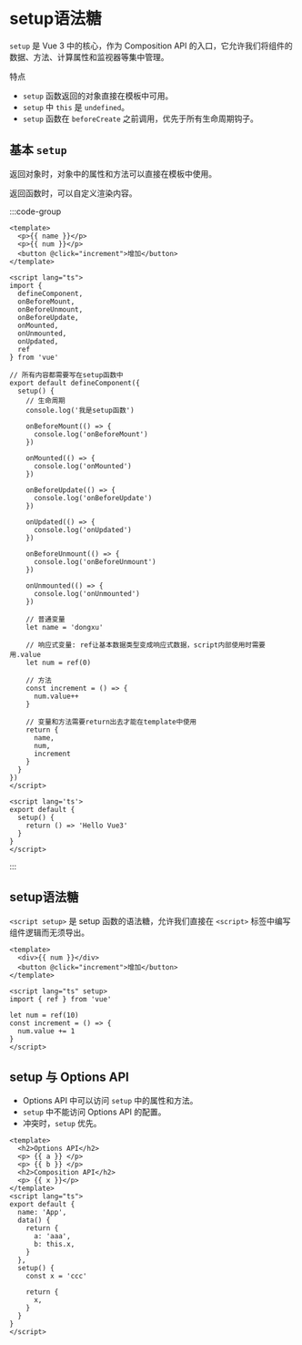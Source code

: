 # setup语法糖

`setup` 是 Vue 3 中的核心，作为 Composition API 的入口，它允许我们将组件的数据、方法、计算属性和监视器等集中管理。

特点

- `setup` 函数返回的对象直接在模板中可用。
- `setup` 中 `this` 是 `undefined`。
- `setup` 函数在 `beforeCreate` 之前调用，优先于所有生命周期钩子。

## 基本 `setup`

返回对象时，对象中的属性和方法可以直接在模板中使用。

返回函数时，可以自定义渲染内容。

:::code-group

```vue [返回值为对象]
<template>
  <p>{{ name }}</p>
  <p>{{ num }}</p>
  <button @click="increment">增加</button>
</template>

<script lang="ts">
import {
  defineComponent,
  onBeforeMount,
  onBeforeUnmount,
  onBeforeUpdate,
  onMounted,
  onUnmounted,
  onUpdated,
  ref
} from 'vue'

// 所有内容都需要写在setup函数中
export default defineComponent({
  setup() {
    // 生命周期
    console.log('我是setup函数')
    
    onBeforeMount(() => {
      console.log('onBeforeMount')
    })

    onMounted(() => {
      console.log('onMounted')
    })

    onBeforeUpdate(() => {
      console.log('onBeforeUpdate')
    })

    onUpdated(() => {
      console.log('onUpdated')
    })

    onBeforeUnmount(() => {
      console.log('onBeforeUnmount')
    })

    onUnmounted(() => {
      console.log('onUnmounted')
    })

    // 普通变量
    let name = 'dongxu'
    
    // 响应式变量: ref让基本数据类型变成响应式数据，script内部使用时需要用.value
    let num = ref(0)
    
    // 方法
    const increment = () => {
      num.value++
    }
    
    // 变量和方法需要return出去才能在template中使用
    return {
      name,
      num,
      increment
    }
  }
})
</script>
```

```vue [返回值为函数]
<script lang='ts'>
export default {
  setup() {
    return () => 'Hello Vue3'
  }
}
</script>
```

:::

## setup语法糖

`<script setup>` 是 setup 函数的语法糖，允许我们直接在 `<script>` 标签中编写组件逻辑而无须导出。

```vue
<template>
  <div>{{ num }}</div>
  <button @click="increment">增加</button>
</template>

<script lang="ts" setup>
import { ref } from 'vue'

let num = ref(10)
const increment = () => {
  num.value += 1
}
</script>
```



## setup 与 Options API

- Options API 中可以访问 `setup` 中的属性和方法。
- `setup` 中不能访问 Options API 的配置。
- 冲突时，`setup` 优先。

```vue {17}
<template>
  <h2>Options API</h2>
  <p> {{ a }} </p>
  <p> {{ b }} </p>
  <h2>Composition API</h2>
  <p> {{ x }}</p>
</template>
<script lang="ts">
export default {
  name: 'App',
  data() {
    return {
      a: 'aaa',
      b: this.x,
    }
  },
  setup() {
    const x = 'ccc'

    return {
      x,
    }
  }
}
</script>
```

















